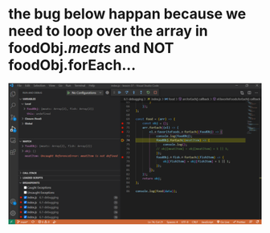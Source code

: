 # the bug below happan because we need to loop over the array in foodObj.*meats* and NOT foodObj.forEach...  

![](https://github.com/gurelbs/BOOTCAMP/blob/main/lessons/lesson-37/6.1-debugging/ss.png)

